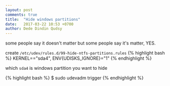 ```yaml
---
layout: post
comments: true
title:  "Hide windows partitions"
date:   2017-03-22 10:53 +0700
author: Dede Dindin Qudsy
---
```

some people say it doesn't matter but some people say it's matter, YES.

create ``/etc/udev/rules.d/99-hide-ntfs-partitions.rules``
{% highlight bash %}
 KERNEL=="sda4", ENV{UDISKS_IGNORE}="1" 
{% endhighlight %}

which `sda4` is windows partition you want to hide

{% highlight bash %}
 $ sudo udevadm trigger 
{% endhighlight %}

